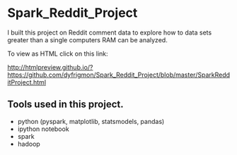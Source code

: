 # Spark_Reddit_Project

I built this project on Reddit comment data to explore how to data sets greater than a single computers RAM can be analyzed.

To view as HTML click on this link:

http://htmlpreview.github.io/?https://github.com/dyfrigmon/Spark_Reddit_Project/blob/master/SparkRedditProject.html

## Tools used in this project.
- python (pyspark, matplotlib, statsmodels, pandas)
- ipython notebook
- spark
- hadoop
